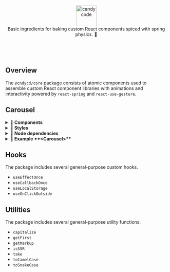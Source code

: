 &nbsp;

&nbsp;

<div align="center">
  <a href="https://candycode.co/">
    <img alt="candycode" src="https://storage.googleapis.com/candycode/candycode.svg" height="64">
  </a>
</div>
<div align="center">
  Basic ingredients for baking custom React components spiced with spring physics. 🧁
</div>

&nbsp;

&nbsp;

## Overview

The `@cndycd/core` package consists of atomic components used to assemble custom React component libraries with animations and interactivity powered by `react-spring` and `react-use-gesture`.


## Carousel

<details><summary>📃 <b>Components</b></summary>

These atomic components can be used to assemble a custom **&lt;Carousel&gt;** component. Every rendered component accepts `className` and `style` props (as well as all other props accepted by a React DOM node). These props may be used to supplement the basic styles provided in the `styles.css` file, which must be manually added to the project and contain only the minimal CSS necessary for the carousel to function.

The **&lt;Provider&gt;** component must be the parent of all other carousel components and accepts the following props.

| **prop**        | **default**    | type                          | **details**                                                  |
| --------------- | -------------- | ----------------------------- | ------------------------------------------------------------ |
| totalSlides     |                | number                        | **required**<br /><br />the value must match the length of the `children` prop passed to the **&lt;Track&gt;** component |
| orientation     | `'horizontal'` | 'horizontal' or 'vertical'    | determines the orientation of the carousel track             |
| focusMode       | `'auto'`       | 'auto', 'manual', or 'always' | `'auto'`toggles keyboard, mouse, and touch interactivity based on whether or not the carousel is visible in the viewport<br /><br />`'manual'` enables interactivity when the carousel is hovered, clicked, or touched and disables it when something outside the carousel is clicked or touched<br /><br />`'always'` always enables interactivity; best when used for carousels that are permanently visible within in the viewport |
| inViewThreshold | `50`           | number                        | the number of pixels of the carousel that must be visible in the viewport before automatically gaining focus when `focusMode` is set to `'auto'` |
| allowGestures   | `true`         | bool                          | enable or disable mouse and touch gestures                   |
| dragThreshold   | `50`           | number                        | the number of pixels the track must be panned to initiate an automatic slide change |
| allowKeyboard   | `true`         | bool                          | enable or disable keyboard interactivity                     |
| keyboardMode    | `'standard'`   | 'standard' or 'gaming'        | `'standard'` listens to `ArrowUp`, `ArrowLeft`, `ArrowDown`, `ArrowRight` keyboard codes for advancing through slides<br /><br />`'gaming'` listens to `KeyW`, `KeyA`, `KeyS`, and `KeyD` in addition to all `'standard'` keys |
| allowExpansion  | `true`         | bool                          | enable or disable expanded-mode support                      |
| allowFullscreen | `true`         | bool                          | enable or disable fullscreen-mode support                    |


The **&lt;Wrapper&gt;** component is placed within the **&lt;Provider&gt;** component and must contain a **&lt;Track&gt;** component and may optionally include a **&lt;Drawer&gt;** component or any other React nodes.

The **&lt;Track&gt;** component is placed within the **&lt;Wrapper&gt;** component and must contain one or more **&lt;Slide&gt;** components as direct children. Each **&lt;Slide&gt;** component contains the contents of one panel of the carousel.

The optional **&lt;Drawer&gt;** component may be placed placed within the **&lt;Wrapper&gt;** and can be used to contain one or more control elements or other React nodes.

The following control components include built-in interactivity on click and touch events. They may be placed anywhere within the **&lt;Provider&gt;** component and can accept a `children` prop to wrap its behavior around any React node.

- **&lt;Start&gt;** moves to the first slide
- **&lt;Backward&gt;** moves to the previous slide
- **&lt;Forward&gt;** moves to the next slide
- **&lt;End&gt;** moves to the last slide
- **&lt;Expand&gt;** toggles expanded mode
- **&lt;Fullscreen&gt;** toggles fullscreen mode
</details>

<details><summary>📃 <b>Styles</b></summary>

### Basic carousel functionality *(required)*

```css
.carousel {
  position: relative;
  display: flex;
  width: 100%;
  height: 100%;
  overflow: hidden;
}

.carousel-intersection-observer {
  position: relative;
  display: flex;
  width: 100%;
  height: 100%;
}

.carousel-track {
  position: relative;
  z-index: 0;
  display: flex;
  height: 100%;
}

.carousel-slide {
  min-width: 100%;
  width: 100%;
  max-width: 100%;
  min-height: 100%;
  height: 100%;
  max-height: 100%;
}

.carousel-slide > * {
  min-width: 100% !important;
  width: 100% !important;
  max-width: 100% !important;
  min-height: 100% !important;
  height: 100% !important;
  max-height: 100% !important;
}

.carousel-slide img {
  pointer-events: none !important;
  user-select: none !important;
}

.carousel-button--disabled {
  opacity: 0.5;
  cursor: not-allowed;
}
```

### Gesture functionality *(optional)*

```css
.carousel--gestures {
  touch-action: none;
}

.carousel--gestures * {
  user-select: none;
}
```

### Expansion functionality *(optional)*

```css
.carousel--expanded {
  position: fixed;
  left: 0;
  right: 0;
  top: 0;
  bottom: 0;
  z-index: 1000;
  background: rgba(0, 0, 0, 0.5);
}
```

### **&lt;Drawer&gt;** component *(optional)*

```css
.carousel-drawer {
  position: absolute;
  left: 0;
  right: 0;
  bottom: 0;
  z-index: 10;
  display: flex;
  justify-content: space-around;
  align-items: center;
}
```
</details>

<details><summary>📃 <b>Node dependencies</b></summary>

Use of the assembled **&lt;Carousel&gt;** component requires the following peer dependencies.

- `classnames`
- `prop-types`
- `react`
- `react-dom`
- `react-intersection-observer`
- `react-spring`
- `react-use-gesture`
- `react-use-measure`
</details>

<details><summary>📃 <b>Example **&lt;Carousel&gt;**</b></summary>

```javascript
import React from "react";
import {
  Provider,
  Wrapper,
  Track,
  Slide,
  Drawer,
  Start,
  Backward,
  Forward,
  End,
  Expand,
  Fullscreen,
} from "@cndycd/core/carousel";

export const Carousel = ({ children, ...rest }) => {
  return (
    <Provider totalSlides={children.length ? children.length : 1} {...rest}>
      <Wrapper>
        <Track>
          {children.length ? (
            children.map((child, index) => <Slide key={index}>{child}</Slide>)
          ) : (
            <Slide>{children}</Slide>
          )}
        </Track>
        <Drawer>
          <Start />
          <Backward />
          <Expand />
          <Fullscreen />
          <Forward />
          <End />
        </Drawer>
      </Wrapper>
    </Provider>
  );
};
```
</details>

## Hooks
The package includes several general-purpose custom hooks.

- `useEffectOnce`
- `useCallbackOnce`
- `useLocalStorage`
- `useOnClickOutside`


## Utilities
The package includes several general-purpose utility functions.

- `capitalize`
- `getFirst`
- `getMarkup`
- `isSSR`
- `take`
- `toCamelCase`
- `toSnakeCase`
